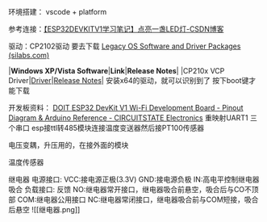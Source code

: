 环境搭建：
vscode + platform

参考连接：[【ESP32DEVKITV1学习笔记】点亮一盏LED灯-CSDN博客](https://blog.csdn.net/weixin_44415862/article/details/122369703)

驱动：CP2102驱动 要去下载
[Legacy OS Software and Driver Packages (silabs.com)](https://community.silabs.com/s/article/legacy-os-software-and-driver-packages?language=en_US)

|**Windows XP/Vista Software**|**Link**|**Release Notes**|
|CP210x VCP Driver|[Driver](http://www.silabs.com/documents/public/software/CP210x_VCP_Windows_XP_Vista.zip)|[Release Notes](http://www.silabs.com/documents/public/release-notes/CP210x_VCP_Windows_XP_Vista_Release_Notes.txt)|
安装x64的驱动，就可以识别到了
按下boot键才能下载

开发板资料：
[DOIT ESP32 DevKit V1 Wi-Fi Development Board - Pinout Diagram & Arduino Reference - CIRCUITSTATE Electronics](https://www.circuitstate.com/pinouts/doit-esp32-devkit-v1-wifi-development-board-pinout-diagram-and-reference/)
重映射UART1
三个串口
esp接ttl转485模块连接温度变送器然后接PT100传感器

电压变耦，升压用的，在接外面的模块


温度传感器



继电器
电源接口:
VCC:接电源正极(3.3V)
GND:接电源负极
IN:高电平控制继电器吸合
负载接口:
反馈
NO:继电器常开接口，继电器吸合前悬空，吸合后与CO不顶部
COM:继电器公用接口
NC:继电器常闭接口，继电器吸合前与COM短接，吸合后悬空
![[继电器.png]]
